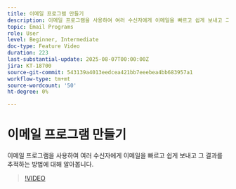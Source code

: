 ```yaml
---
title: 이메일 프로그램 만들기
description: 이메일 프로그램을 사용하여 여러 수신자에게 이메일을 빠르고 쉽게 보내고 그 결과를 추적하는 방법에 대해 알아봅니다.
topic: Email Programs
role: User
level: Beginner, Intermediate
doc-type: Feature Video
duration: 223
last-substantial-update: 2025-08-07T00:00:00Z
jira: KT-18700
source-git-commit: 543139a4013eedcea421bb7eeebea4bb683957a1
workflow-type: tm+mt
source-wordcount: '50'
ht-degree: 0%

---
```



# 이메일 프로그램 만들기

이메일 프로그램을 사용하여 여러 수신자에게 이메일을 빠르고 쉽게 보내고 그 결과를 추적하는 방법에 대해 알아봅니다.

>[!VIDEO](https://video.tv.adobe.com/v/3470614/?learn=on&enablevpops&captions=kor)
